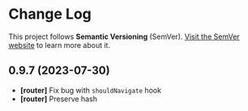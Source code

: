 # Change Log

This project follows **Semantic Versioning** (SemVer). [Visit the SemVer website](http://semver.org/) to learn more about it.

## 0.9.7 (2023-07-30)

- **[router]** Fix bug with `shouldNavigate` hook
- **[router]** Preserve hash